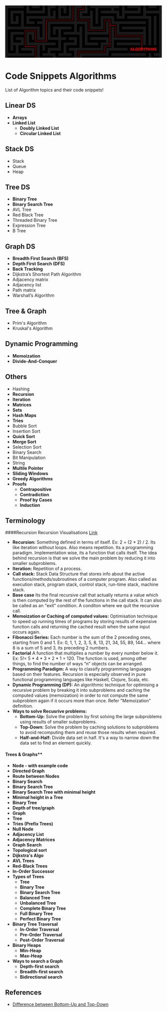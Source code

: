 ![alt text](https://github.com/Singularity-Coder/Code-Snippets-Algorithms/blob/main/assets/banner_algorithm.png)
# Code Snippets Algorithms
List of Algorithm topics and their code snippets!


## Linear DS
* **Arrays**
* **Linked List**
	* **Doubly Linked List**
	* **Circular Linked List**


## Stack DS
* Stack 
* Queue
* Heap


## Tree DS
* **Binary Tree**
* **Binary Search Tree**
* AVL Tree
* Red Black Tree
* Threaded Binary Tree
* Expression Tree
* B Tree


## Graph DS
* **Breadth First Search (BFS)**
* **Depth First Search (DFS)**
* **Back Tracking**
* Dijkstra’s Shortest Path Algorithm
* Adjacency matrix
* Adjacency list
* Path matrix
* Warshall’s Algorithm


## Tree & Graph
* Prim's Algorithm  
* Kruskal's Algorithm


## Dynamic Programming
* **Memoization**
* **Divide-And-Conquer**


## Others
* Hashing
* **Recursion**
* **Iteration**
* **Matrices**
* **Sets**
* **Hash Maps**
* **Tries**
* Bubble Sort
* Insertion Sort
* **Quick Sort**
* **Merge Sort**
* Selection Sort
* Binary Search
* Bit Manipulation
* String
* **Multile Pointer**
* **Sliding Windows**
* **Greedy Algorithms**
* **Proofs**
	* **Contrapositive**
	* **Contradiction**
	* **Proof by Cases**
	* **Induction**


## Terminology
####Recursion
Recursion Visualisations [Link](https://www.slideshare.net/secret/4B9QiHDqNXjAD3)
* **Recursion:** Something defined in terms of itself. Ex: 2 = (2 * 2) / 2. Its like iteration without loops. Also means repetition. Its a programming paradigm. Implementation wise, its a function that calls itself. The idea behind recursion is that we solve the main problem by reducing it into smaller subproblems.
* **Iteration:** Repetition of a process.
* **Call stack:** Stack Data Structure that stores info about the active functions/methods/subroutines of a computer program. Also called as execution stack, program stack, control stack, run-time stack, machine stack.
* **Base case** Its the final recursive call that actually returns a value which is then computed by the rest of the functions in the call stack. It can also be called as an "exit" condition. A conditon where we quit the recursive call.
* **Memoization or Caching of computed values:** Optimisation technique to speed up running times of programs by storing results of expensive function calls and returning the cached result when the same input occurs again.
* **Fibonacci Series:** Each number is the sum of the 2 preceding ones, starting from 0 and 1. Ex: 0, 1, 1, 2, 3, 5, 8, 13, 21, 34, 55, 89, 144... where 8 is a sum of 5 and 3, its preceding 2 numbers.
* **Factorial** A function that multiplies a number by every number below it. Ex: 5!= 5 * 4 * 3 * 2 * 1 = 120. The function is used, among other things, to find the number of ways “n” objects can be arranged.
* **Programming Paradigm:** A way to classify programming languages based on their features. Recursion is especially observed in pure functional programming languages like Haskell, Clojure, Scala, etc.
* **Dynamic Programming (DP):** An algorithmic technique for optimising a recursive problem by breaking it into subproblems and caching the computed values (memoization) in order to not compute the same subproblem again if it occurs more than once. Refer "Memoization" definition.
* **Ways to solve Recusrive problems:**
	* **Bottom-Up:** Solve the problem by first solving the large subproblems using results of smaller subproblems.
	* **Top-Down:** Solve the problem by caching solutions to subproblems to avoid recomputing them and reuse those results when required.
	* **Half-and-Half:** Divide data set in half. It's a way to narrow down the data set to find an element quickly.

#### Trees & Graphs**
* **Node - with example code**
* **Directed Graph**
* **Route between Nodes**
* **Binary Search**
* **Binary Search Tree**
* **Binary Search Tree with minimal height**
* **Minimal height in a Tree**
* **Binary Tree**
* **Depth of tree/graph**
* **Graph**
* **Tree**
* **Tries (Prefix Trees)**
* **Null Node**
* **Adjacency List**
* **Adjacency Matrices**
* **Graph Search**
* **Topological sort**
* **Dijkstra's Algo**
* **AVL Trees**
* **Red-Black Trees**
* **In-Order Successor**
* **Types of Trees**
	* **Tree**
	* **Binary Tree**
	* **Binary Search Tree**
	* **Balanced Tree**
	* **Unbalanced Tree**
	* **Complete Binary Tree**
	* **Full Binary Tree**
	* **Perfect Binary Tree**
* **Binary Tree Traversal**
	* **In-Order Traversal**
	* **Pre-Order Traversal**
	* **Post-Order Traversal**
* **Binary Heaps**
	* **Min-Heap**
	* **Max-Heap**
* **Ways to search a Graph**
	* **Depth-first search**
	* **Breadth-first search**
	* **Bidirectional search**


## References
* [Difference between Bottom-Up and Top-Down](https://stackoverflow.com/questions/6164629/what-is-the-difference-between-bottom-up-and-top-down)